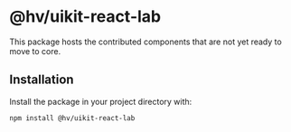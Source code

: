 # @hv/uikit-react-lab

This package hosts the contributed components that are not yet ready to move to core.

## Installation

Install the package in your project directory with:

```sh
npm install @hv/uikit-react-lab
```